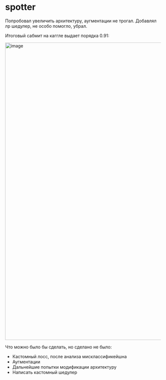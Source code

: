 # spotter

Попробовал увеличить архитектуру, аугментации не трогал.
Добавлял лр шедулер, не особо помогло, убрал. 

Итоговый сабмит на каггле выдает порядка 0.91:

<img width="963" alt="image" src="https://user-images.githubusercontent.com/69513102/208127849-ee16d5cc-7243-42e6-a833-3d6aa2639f0c.png">

Что можно было бы сделать, но сделано не было:

- Кастомный лосс, после анализа мисклассификейшна
- Аугментации
- Дальнейшие попытки модификации архитектуру
- Написать кастомный шедулер
